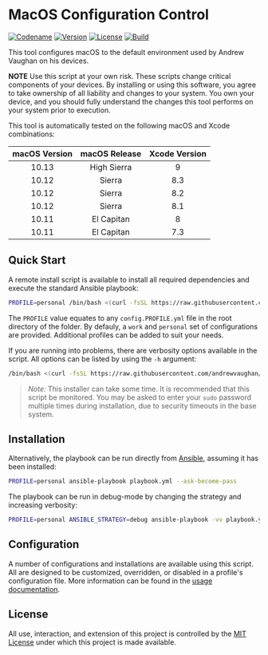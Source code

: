 # MacOS Configuration Control

[![Codename][codename-image]][codename-url]
[![Version][version-image]][codename-url]
[![License][license-image]][license-url]
[![Build][build-image]][build-url]

This tool configures macOS to the default environment used by Andrew Vaughan on his devices.

  **NOTE** Use this script at your own risk.  These scripts change critical components of your devices.  By installing
  or using this software, you agree to take ownership of all liability and changes to your system.  You own your
  device, and you should fully understand the changes this tool performs on your system prior to execution.

This tool is automatically tested on the following macOS and Xcode combinations:

| macOS Version | macOS Release | Xcode Version |
|:-------------:|:-------------:|:-------------:|
| 10.13         | High Sierra   | 9             |
| 10.12         | Sierra        | 8.3           |
| 10.12         | Sierra        | 8.2           |
| 10.12         | Sierra        | 8.1           |
| 10.11         | El Capitan    | 8             |
| 10.11         | El Capitan    | 7.3           |

## Quick Start

A remote install script is available to install all required dependencies and execute the standard Ansible playbook:

```bash
PROFILE=personal /bin/bash <(curl -fsSL https://raw.githubusercontent.com/andrewvaughan/mymac/master/install)
```

The `PROFILE` value equates to any `config.PROFILE.yml` file in the root directory of the folder.  By defauly, a
`work` and `personal` set of configurations are provided.  Additional profiles can be added to suit your needs.

If you are running into problems, there are verbosity options available in the script.  All options can be listed by
using the `-h` argument:

```bash
/bin/bash <(curl -fsSL https://raw.githubusercontent.com/andrewvaughan/mymac/master/install) -h
```

> *Note:* This installer can take some time.  It is recommended that this script be monitored.  You may be asked to
> enter your `sudo` password multiple times during installation, due to security timeouts in the base system.


## Installation

Alternatively, the playbook can be run directly from [Ansible][ansible-url], assuming it has been installed:

```bash
PROFILE=personal ansible-playbook playbook.yml --ask-become-pass
```

The playbook can be run in debug-mode by changing the strategy and increasing verbosity:

```bash
PROFILE=personal ANSIBLE_STRATEGY=debug ansible-playbook -vv playbook.yml --ask-become-pass
```

## Configuration

A number of configurations and installations are available using this script.  All are designed to be customized,
overridden, or disabled in a profile's configuration file.  More information can be found in the
[usage documentation](USAGE.md).

## License

All use, interaction, and extension of this project is controlled by the [MIT License](LICENSE) under which this
project is made available.



[version-image]:  https://img.shields.io/badge/macOS-Sierra-blue.svg?style=flat
[version-url]:    http://www.apple.com/macos/sierra/
[codename-image]: https://img.shields.io/badge/Version-10.12.6-blue.svg?style=flat
[codename-url]:   https://developer.apple.com/library/content/releasenotes/MacOSX/WhatsNewInOSX/Articles/OSXv10.html#//apple_ref/doc/uid/TP40017145-SW1
[license-image]:  https://img.shields.io/badge/License-MIT-orange.svg?style=flat
[license-url]:    https://github.com/andrewvaughan/mymac/blob/master/LICENSE
[build-image]:    https://travis-ci.org/andrewvaughan/mymac.svg?branch=master
[build-url]:      https://travis-ci.org/andrewvaughan/mymac

[ansible-url]:    https://www.ansible.com/
